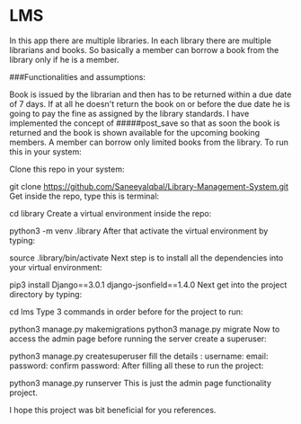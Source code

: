 # LMS
In this app there are multiple libraries. In each library there are multiple librarians and books. So basically a member can borrow a book from the library only if he is a member.

###Functionalities and assumptions:

Book is issued by the librarian and then has to be returned within a due date of 7 days.
If at all he doesn't return the book on or before the due date he is going to pay the fine as assigned by the library standards.
I have implemented the concept of #####post_save so that as soon the book is returned and the book is shown available for the upcoming booking members.
A member can borrow only limited books from the library.
To run this in your system:

Clone this repo in your system:

git clone https://github.com/SaneeyaIqbal/Library-Management-System.git
Get inside the repo, type this is terminal:

cd library
Create a virtual environment inside the repo:

python3 -m venv .library
After that activate the virtual environment by typing:

source .library/bin/activate
Next step is to install all the dependencies into your virtual environment:

pip3 install 
Django==3.0.1
django-jsonfield==1.4.0
Next get into the project directory by typing:

cd lms
Type 3 commands in order before for the project to run:

python3 manage.py makemigrations
python3 manage.py migrate
Now to access the admin page before running the server create a superuser:

python3 manage.py createsuperuser
fill the details :
username: <ur choice>
email: <optional>
password: <password>
confirm password: <confirm the password>
After filling all these to run the project:

python3 manage.py runserver
This is just the admin page functionality project.

I hope this project was bit beneficial for you references.
